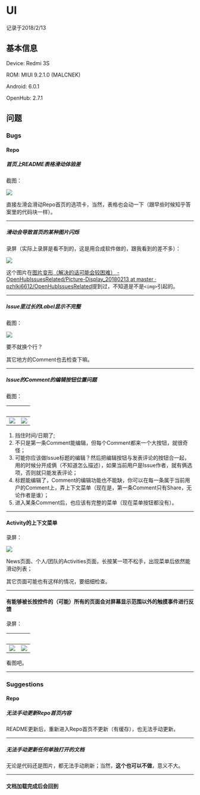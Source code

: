 # UI

记录于2018/2/13

## 基本信息

Device: Redmi 3S

ROM: MIUI 9.2.1.0 (MALCNEK)

Android: 6.0.1

OpenHub: 2.7.1

## 问题

### Bugs

#### Repo

##### 首页上README表格滑动体验差

截图：

![](https://github.com/pzhlkj6612/OpenHubIssuesRelated/blob/master/UI-Bug-Suggestion_20180213/20180213174606_com.thirtydegreesray.openhub_SlideTable.png)

直接左滑会滑动Repo首页的选项卡，当然，表格也会动一下（跟早些时候知乎答案里的代码块一样）。

----

##### 滑动会导致首页的某种图片闪烁

录屏（实际上录屏是看不到的，这是用合成软件做的，跟我看到的差不多）：

![](https://github.com/pzhlkj6612/OpenHubIssuesRelated/blob/master/UI-Bug-Suggestion_20180213/20180213211800_com.thirtydegreesray.openhub_BrightnessShake.gif)

这个图片在[图片变形（解决的话可能会较困难） - OpenHubIssuesRelated/Picture-Display_20180213 at master · pzhlkj6612/OpenHubIssuesRelated](https://github.com/pzhlkj6612/OpenHubIssuesRelated/tree/master/Picture-Display_20180213#%E5%9B%BE%E7%89%87%E5%8F%98%E5%BD%A2%E8%A7%A3%E5%86%B3%E7%9A%84%E8%AF%9D%E5%8F%AF%E8%83%BD%E4%BC%9A%E8%BE%83%E5%9B%B0%E9%9A%BE)提到过，不知道是不是`<img>`引起的。

----

##### Issue里过长的Label显示不完整

截图：

![](https://github.com/pzhlkj6612/OpenHubIssuesRelated/blob/master/UI-Bug-Suggestion_20180213/20180204161229_com.thirtydegreesray.openhub_TooLongLabel.png)

要不就换个行？

其它地方的Comment也去检查下嘛。

----

##### Issue的Comment的编辑按钮位置问题

截图：

&nbsp; | &nbsp;
------------ | -------------
![](https://github.com/pzhlkj6612/OpenHubIssuesRelated/blob/master/UI-Bug-Suggestion_20180213/20180212224601_com.thirtydegreesray.openhub_CommentOfIssue_1.png) | ![](https://github.com/pzhlkj6612/OpenHubIssuesRelated/blob/master/UI-Bug-Suggestion_20180213/20180213112710_com.thirtydegreesray.openhub_CommentOfIssue_2.png)

1. 挡住时间/日期了;
2. 不只是第一条Comment能编辑，但每个Comment都来一个大按钮，就很奇怪；
3. 可能你应该做Issue标题的编辑？然后把编辑按钮与发表评论的按钮合一起，用的时候分开成俩（不知道怎么描述），如果当前用户是Issue作者，就有俩选项，否则就只能发表评论；
4. 标题能编辑了，Comment的编辑功能也不能缺，你可以在每一条属于当前用户的Comment上，弄上下文菜单（现在是，第一条Comment只有Share，无论作者是谁）；
5. 进入某条Comment后，也应该有完整的菜单（现在菜单按钮都没有）。

----

#### Activity的上下文菜单

录屏：

![](https://github.com/pzhlkj6612/OpenHubIssuesRelated/blob/master/UI-Bug-Suggestion_20180213/20180213193100_com.thirtydegreesray.openhub_ContextMenu-ListSlide.gif)

News页面、个人/团队的Activities页面，长按某一项不松手，出现菜单后依然能滑动列表；

其它页面可能也有这样的情况，要细细检查。

----

#### 有能够被长按控件的（可能）所有的页面会对屏幕显示范围以外的触摸事件进行反馈

录屏：

&nbsp; | &nbsp;
------------ | -------------
![](https://github.com/pzhlkj6612/OpenHubIssuesRelated/blob/master/UI-Bug-Suggestion_20180213/20180213234400_com.thirtydegreesray.openhub_IncorrctReact_1.gif) | ![](https://github.com/pzhlkj6612/OpenHubIssuesRelated/blob/master/UI-Bug-Suggestion_20180213/20180213234401_com.thirtydegreesray.openhub_IncorrctReact_2.gif)

看图吧。

----

### Suggestions

#### Repo

##### 无法手动更新Repo首页内容

README更新后，重新进入Repo首页不更新（有缓存），也无法手动更新。

----

##### 无法手动更新任何单独打开的文档

无论是代码还是图片，都无法手动刷新；当然，**这个也可以不做**，意义不大。

----

#### 文档加载完成后会回到
